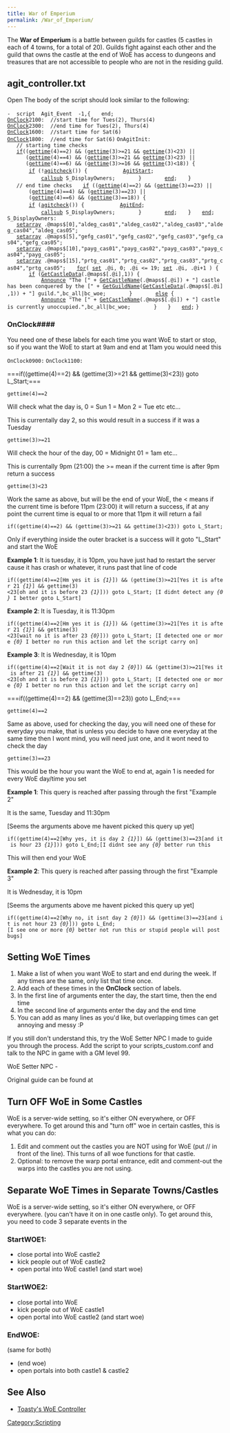 ```yaml
---
title: War of Emperium
permalink: /War_of_Emperium/
---
```


The **War of Emperium** is a battle between guilds for castles (5 castles in each of 4 towns, for a total of 20). Guilds fight against each other and the guild that owns the castle at the end of WoE has access to dungeons and treasures that are not accessible to people who are not in the residing guild.

agit_controller.txt
--------------------

Open
The body of the script should look similar to the following:

`-  script  Agit_Event  -1,{`
`   end;`
[`OnClock`](/OnClock "wikilink")`2100:  //start time for Tues(2), Thurs(4)`
[`OnClock`](/OnClock "wikilink")`2300:  //end time for Tues(2), Thurs(4)`
[`OnClock`](/OnClock "wikilink")`1600:  //start time for Sat(6)`
[`OnClock`](/OnClock "wikilink")`1800:  //end time for Sat(6)`
`OnAgitInit:`
`   // starting time checks`
`   `[`if`](/if "wikilink")`((`[`gettime`](/gettime "wikilink")`(4)==2) && (`[`gettime`](/gettime "wikilink")`(3)>=21 && `[`gettime`](/gettime "wikilink")`(3)<23) ||`
`      (`[`gettime`](/gettime "wikilink")`(4)==4) && (`[`gettime`](/gettime "wikilink")`(3)>=21 && `[`gettime`](/gettime "wikilink")`(3)<23) ||`
`      (`[`gettime`](/gettime "wikilink")`(4)==6) && (`[`gettime`](/gettime "wikilink")`(3)>=16 && `[`gettime`](/gettime "wikilink")`(3)<18)) {`
`       `[`if`](/if "wikilink")` (!`[`agitcheck`](/agitcheck "wikilink")`()) {`
`           `[`AgitStart`](/AgitStart "wikilink")`;`
`           `[`callsub`](/callsub "wikilink")` S_DisplayOwners;`
`       }`
`       `[`end`](/end "wikilink")`;`
`   }`
`   // end time checks`
`   `[`if`](/if "wikilink")` ((`[`gettime`](/gettime "wikilink")`(4)==2) && (`[`gettime`](/gettime "wikilink")`(3)==23) ||`
`       (`[`gettime`](/gettime "wikilink")`(4)==4) && (`[`gettime`](/gettime "wikilink")`(3)==23) ||`
`       (`[`gettime`](/gettime "wikilink")`(4)==6) && (`[`gettime`](/gettime "wikilink")`(3)==18)) { `
`       `[`if`](/if "wikilink")` (`[`agitcheck`](/agitcheck "wikilink")`()) {`
`           `[`AgitEnd`](/AgitEnd "wikilink")`;`
`           `[`callsub`](/callsub "wikilink")` S_DisplayOwners;`
`       }`
`       `[`end`](/end "wikilink")`;`
`   }`
`   `[`end`](/end "wikilink")`;`
`S_DisplayOwners:`
`   `[`setarray`](/setarray "wikilink")` .@maps$[0],"aldeg_cas01","aldeg_cas02","aldeg_cas03","aldeg_cas04","aldeg_cas05";`
`   `[`setarray`](/setarray "wikilink")` .@maps$[5],"gefg_cas01","gefg_cas02","gefg_cas03","gefg_cas04","gefg_cas05";`
`   `[`setarray`](/setarray "wikilink")` .@maps$[10],"payg_cas01","payg_cas02","payg_cas03","payg_cas04","payg_cas05";`
`   `[`setarray`](/setarray "wikilink")` .@maps$[15],"prtg_cas01","prtg_cas02","prtg_cas03","prtg_cas04","prtg_cas05";`
`   `[`for`](/for "wikilink")`( `[`set`](/set "wikilink")` .@i, 0; .@i <= 19; `[`set`](/set "wikilink")` .@i, .@i+1 ) {`
`       `[`if`](/if "wikilink")` (`[`GetCastleData`](/GetCastleData "wikilink")`(.@maps$[.@i],1)) {`
`           `[`Announce`](/Announce "wikilink")` "The [" + `[`GetCastleName`](/GetCastleName "wikilink")`(.@maps$[.@i]) + "] castle has been conquered by the [" + `[`GetGuildName`](/GetGuildName "wikilink")`(`[`GetCastleData`](/GetCastleData "wikilink")`(.@maps$[.@i],1)) + "] guild.",bc_all|bc_woe;`
`       }`
`       `[`else`](/else "wikilink")` {`
`           `[`Announce`](/Announce "wikilink")` "The [" + `[`GetCastleName`](/GetCastleName "wikilink")`(.@maps$[.@i]) + "] castle is currently unoccupied.",bc_all|bc_woe;`
`       }`
`   }`
`   `[`end`](/end "wikilink")`;`
`}`

### OnClock\#\#\#\#

You need one of these labels for each time you want WoE to start or stop, so if you want the WoE to start at 9am and end at 11am you would need this

`OnClock0900:`
`OnClock1100:`

===if((gettime(4)==2) && (gettime(3)&gt;=21 && gettime(3)&lt;23)) goto L_Start;===

`gettime(4)==2`

Will check what the day is, 0 = Sun 1 = Mon 2 = Tue etc etc...

This is currentally day 2, so this would result in a success if it was a Tuesday

`gettime(3)>=21`

Will check the hour of the day, 00 = Midnight 01 = 1am etc...

This is currentally 9pm (21:00) the &gt;= mean if the current time is after 9pm return a success

`gettime(3)<23`

Work the same as above, but will be the end of your WoE, the &lt; means if the current time is before 11pm (23:00) it will return a success, if at any point the current time is equal to or more that 11pm it will return a fail

`if((gettime(4)==2) && (gettime(3)>=21 && gettime(3)<23)) goto L_Start;`

Only if everything inside the outer bracket is a success will it goto "L_Start" and start the WoE

**Example 1**: It is tuesday, it is 10pm, you have just had to restart the server cause it has crash or whatever, it runs past that line of code

`if((gettime(4)==2[Hm yes it is `*`{1}`*`]) && (gettime(3)>=21[Yes it is after 21 `*`{1}`*`] && gettime(3)<23[oh and it is before 23 `*`{1}`*`])) goto L_Start; [I didnt detect any `*`{0}`*` I better goto L_Start]`

**Example 2**: It is Tuesday, it is 11:30pm

`if((gettime(4)==2[Hm yes it is `*`{1}`*`]) && (gettime(3)>=21[Yes it is after 21 `*`{1}`*`] && gettime(3)<23[wait no it is after 23 `*`{0}`*`])) goto L_Start; [I detected one or more `*`{0}`*` I better no run this action and let the script carry on]`

**Example 3**: It is Wednesday, it is 10pm

`if((gettime(4)==2[Wait it is not day 2 `*`{0}`*`]) && (gettime(3)>=21[Yes it is after 21 `*`{1}`*`] && gettime(3)<23[oh and it is before 23 `*`{1}`*`])) goto L_Start; [I detected one or more `*`{0}`*` I better no run this action and let the script carry on]`

===if((gettime(4)==2) && (gettime(3)==23)) goto L_End;===

`gettime(4)==2`

Same as above, used for checking the day, you will need one of these for everyday you make, that is unless you decide to have one everyday at the same time then I wont mind, you will need just one, and it wont need to check the day

`gettime(3)==23`

This would be the hour you want the WoE to end at, again 1 is needed for every WoE day/time you set

**Example 1**: This query is reached after passing through the first "Example 2"

It is the same, Tuesday and 11:30pm

\[Seems the arguments above me havent picked this query up yet\]

`if((gettime(4)==2[Why yes, it is day 2 `*`{1}`*`]) && (gettime(3)==23[and it is hour 23 `*`{1}`*`])) goto L_End;[I didnt see any `*`{0}`*` better run this`

This will then end your WoE

**Example 2**: This query is reached after passing through the first "Example 3"

It is Wednesday, it is 10pm

\[Seems the arguments above me havent picked this query up yet\]

`if((gettime(4)==2[Why no, it isnt day 2 `*`{0}`*`]) && (gettime(3)==23[and it is not hour 23 `*`{0}`*`])) goto L_End;[I see one or more `*`{0}`*` better not run this or stupid people will post bugs]`

Setting WoE Times
-----------------

1.  Make a list of when you want WoE to start and end during the week. If any times are the same, only list that time once.
2.  Add each of these times in the **OnClock** section of labels.
3.  In the first line of arguments enter the day, the start time, then the end time
4.  In the second line of arguments enter the day and the end time
5.  You can add as many lines as you'd like, but overlapping times can get annoying and messy :P

If you still don't understand this, try the WoE Setter NPC I made to guide you through the process. Add the script to your scripts_custom.conf and talk to the NPC in game with a GM level 99.

WoE Setter NPC -

Original guide can be found at

Turn OFF WoE in Some Castles
----------------------------

WoE is a server-wide setting, so it's either ON everywhere, or OFF everywhere.
To get around this and "turn off" woe in certain castles, this is what you can do:

1.  Edit and comment out the castles you are NOT using for WoE (put // in front of the line). This turns of all woe functions for that castle.
2.  Optional: to remove the warp portal entrance, edit and comment-out the warps into the castles you are not using.

Separate WoE Times in Separate Towns/Castles
--------------------------------------------

WoE is a server-wide setting, so it's either ON everywhere, or OFF everywhere.
(you can't have it on in one castle only).
To get around this, you need to code 3 separate events in the

### StartWOE1:

-   close portal into WoE castle2
-   kick people out of WoE castle2
-   open portal into WoE castle1 (and start woe)

### StartWOE2:

-   close portal into WoE
-   kick people out of WoE castle1
-   open portal into WoE castle2 (and start woe)

### EndWOE:

(same for both)

-   (end woe)
-   open portals into both castle1 & castle2

See Also
--------

-   [Toasty's WoE Controller](http://rathena.org/board/topic/57377-toastys-woe-controller/)

[Category:Scripting](/Category:Scripting "wikilink")